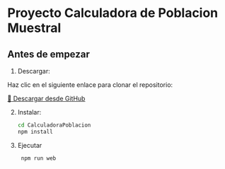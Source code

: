 # Proyecto Calculadora de Poblacion Muestral

## Antes de empezar

1. Descargar:

Haz clic en el siguiente enlace para clonar el repositorio:

[🔗 Descargar desde GitHub](https://github.com/tecnoprofe/CalculadoraPoblacion.git)

2. Instalar:

   ```bash
   cd CalculadoraPoblacion
   npm install
   ```

2. Ejecutar

   ```bash
    npm run web
   ```
